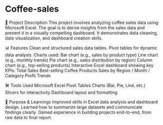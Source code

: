 # Coffee-sales
📌 Project Description
This project involves analyzing coffee sales data using Microsoft Excel.
The goal is to derive insights from the sales data and present it in a visually compelling dashboard.
It demonstrates data cleaning, data visualization, and dashboard creation skills.

📊 Features
Clean and structured sales data tables.
Pivot tables for dynamic data analysis.
Charts used:
Bar chart (e.g., sales by product type)
Line chart (e.g., monthly trends)
Pie chart (e.g., sales distribution by region)
Column chart (e.g., top-selling products)
Interactive Excel dashboard showing key KPIs:
Total Sales
Best-selling Coffee Products
Sales by Region / Month / Category
Profit Trends

🛠 Tools Used
Microsoft Excel
Pivot Tables
Charts (Bar, Pie, Line, etc.)
Slicers for interactivity
Dashboard layout and formatting

🎯 Purpose & Learnings
Improved skills in Excel data analysis and dashboard design.
Learned how to summarize large datasets and communicate findings clearly.
Gained experience in building projects end-to-end, from raw data to final report.
